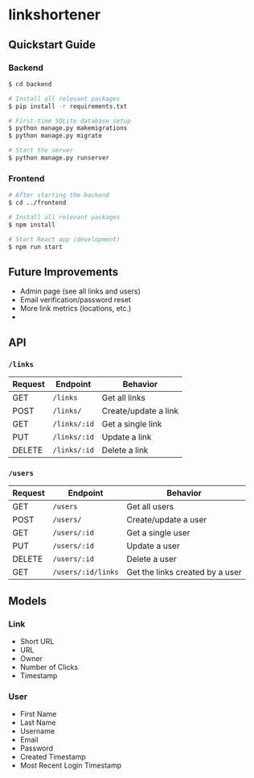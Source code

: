 # linkshortener

## Quickstart Guide

### Backend
```bash
$ cd backend

# Install all relevant packages
$ pip install -r requirements.txt

# First-time SQLite database setup
$ python manage.py makemigrations
$ python manage.py migrate

# Start the server
$ python manage.py runserver
```

### Frontend
```bash
# After starting the backend
$ cd ../frontend

# Install all relevant packages
$ npm install

# Start React app (development)
$ npm run start
```

## Future Improvements
- Admin page (see all links and users)
- Email verification/password reset
- More link metrics (locations, etc.)
- 

## API

### `/links`

| Request | Endpoint     | Behavior             |
|---------|--------------|----------------------|
| GET     | `/links`     | Get all links        |
| POST    | `/links/`    | Create/update a link |
| GET     | `/links/:id` | Get a single link    |
| PUT     | `/links/:id` | Update a link        |
| DELETE  | `/links/:id` | Delete a link        |

### `/users`

| Request | Endpoint           | Behavior                        |
|---------|--------------------|---------------------------------|
| GET     | `/users`           | Get all users                   |
| POST    | `/users/`          | Create/update a user            |
| GET     | `/users/:id`       | Get a single user               |
| PUT     | `/users/:id`       | Update a user                   |
| DELETE  | `/users/:id`       | Delete a user                   |
| GET     | `/users/:id/links` | Get the links created by a user |

## Models

### Link
* Short URL
* URL
* Owner
* Number of Clicks
* Timestamp

### User
* First Name
* Last Name
* Username
* Email
* Password
* Created Timestamp
* Most Recent Login Timestamp